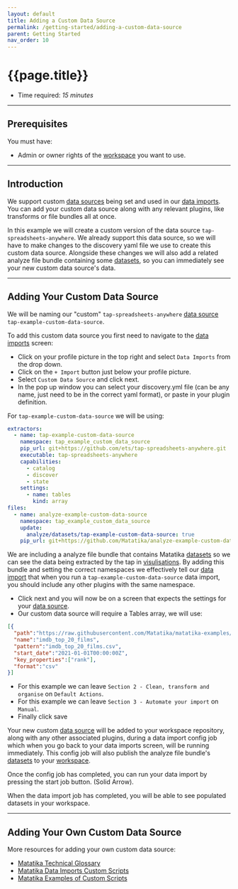 ```yaml
---
layout: default
title: Adding a Custom Data Source
permalink: /getting-started/adding-a-custom-data-source
parent: Getting Started
nav_order: 10
---
```


# {{page.title}}

- Time required: _15 minutes_

---

## Prerequisites

You must have:

- Admin or owner rights of the [workspace]({{site.baseurl}}/glossary#workspace) you want to use.

---

## Introduction

We support custom [data sources]({{site.baseurl}}/glossary#data-source) being set and used in our [data imports]({{site.baseurl}}/glossary#data-import). You can add your custom data source along with any relevant plugins, like transforms or file bundles all at once.

In this example we will create a custom version of the data source `tap-spreadsheets-anywhere`. We already support this data source, so we will have to make changes to the discovery yaml file we use to create this custom data source. Alongside these changes we will also add a related analyze file bundle containing some [datasets]({{site.baseurl}}/data/data-visualisation/dataset-yaml), so you can immediately see your new custom data source's data.


---

## Adding Your Custom Data Source

We will be naming our "custom" `tap-spreadsheets-anywhere` [data source]({{site.baseurl}}/glossary#data-source) `tap-example-custom-data-source`.

To add this custom data source you first need to navigate to the [data imports]({{site.baseurl}}/glossary#data-import) screen:

- Click on your profile picture in the top right and select `Data Imports` from the drop down.
- Click on the `+ Import` button just below your profile picture.
- Select `Custom Data Source` and click next.
- In the pop up window you can select your discovery.yml file (can be any name, just need to be in the correct yaml format), or paste in your plugin definition.

For `tap-example-custom-data-source` we will be using:

```yaml
extractors:
  - name: tap-example-custom-data-source
    namespace: tap_example_custom_data_source
    pip_url: git+https://github.com/ets/tap-spreadsheets-anywhere.git
    executable: tap-spreadsheets-anywhere
    capabilities:
      - catalog
      - discover
      - state
    settings:
      - name: tables
        kind: array
files:
  - name: analyze-example-custom-data-source
    namespace: tap_example_custom_data_source
    update:
      analyze/datasets/tap-example-custom-data-source: true
    pip_url: git+https://github.com/Matatika/analyze-example-custom-data-source.git
```

We are including a analyze file bundle that contains Matatika [datasets]({{site.baseurl}}/data/data-visualisation/dataset-yaml) so we can see the data being extracted by the tap in [visulisations]({{site.baseurl}}/data/data-visualisation/charts). By adding this bundle and setting the correct namespaces we effectively tell our [data import]({{site.baseurl}}/glossary#data-import) that when you run a `tap-example-custom-data-source` data import, you should include any other plugins with the same namespace.

- Click next and you will now be on a screen that expects the settings for your [data source]({{site.baseurl}}/glossary#data-source).
- Our custom data source will require a Tables array, we will use:
```json
[{
  "path":"https://raw.githubusercontent.com/Matatika/matatika-examples/feature/glossary--example-data-import-scripts--example-custom-data-source/example_adding_a_custom_data_source",
  "name":"imdb_top_20_films",
  "pattern":"imdb_top_20_films.csv",
  "start_date":"2021-01-01T00:00:00Z",
  "key_properties":["rank"],
  "format":"csv" 
}]
```
- For this example we can leave `Section 2 - Clean, transform and organise` on `Default Actions`.
- For this example we can leave `Section 3 - Automate your import` on `Manual`.
- Finally click save

Your new custom [data source]({{site.baseurl}}/glossary#data-source) will be added to your workspace repository, along with any other associated plugins, during a data import config job which when you go back to your data imports screen, will be running immediately. This config job will also publish the analyze file bundle's [datasets]({{site.baseurl}}/data/data-visualisation/dataset-yaml) to your [workspace]({{site.baseurl}}/glossary#workspace).

Once the config job has completed, you can run your data import by pressing the start job button. (Solid Arrow).

When the data import job has completed, you will be able to see populated datasets in your workspace.

---

## Adding Your Own Custom Data Source

More resources for adding your own custom data source:

- [Matatika Technical Glossary](https://github.com/Matatika/matatika-examples/tree/master/matatika_technical_glossary#custom-data-source)
- [Matatika Data Imports Custom Scripts]({{site.baseurl}}/data/data-import/custom-scripts)
- [Matatika Examples of Custom Scripts](https://github.com/Matatika/matatika-examples/tree/master/example_data_import_scripts)
